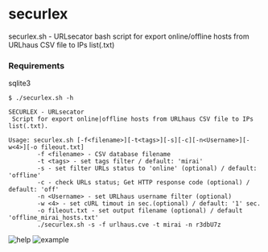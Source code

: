 # securlex
securlex.sh - URLsecator bash script for export online/offline hosts from URLhaus CSV file to IPs list(.txt)

### Requirements
sqlite3

```console
$ ./securlex.sh -h

SECURLEX - URLsecator
 Script for export online|offline hosts from URLhaus CSV file to IPs list(.txt).

Usage: securlex.sh [-f<filename>][-t<tags>][-s][-c][-n<Username>][-w<4>][-o fileout.txt]
        -f <filename> - CSV database filename
        -t <tags> - set tags filter / default: 'mirai'
        -s - set filter URLs status to 'online' (optional) / default: 'offline'
        -c - check URLs status; Get HTTP response code (optional) / default: 'off'
        -n <Username> - set URLhaus username filter (optional)
        -w <4> - set cURL timout in sec.(optional) / default: '1' sec.
        -o fileout.txt - set output filename (optional) / default 'offline_mirai_hosts.txt'
        ./securlex.sh -s -f urlhaus.cve -t mirai -n r3dbU7z
```
![help](https://i.ibb.co/QMVY1V6/help.png)
![example](https://i.ibb.co/3rZf06r/cmd.png)
